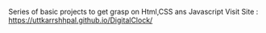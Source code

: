 Series of basic projects to get grasp on Html,CSS ans Javascript
Visit Site : https://uttkarrshhpal.github.io/DigitalClock/
